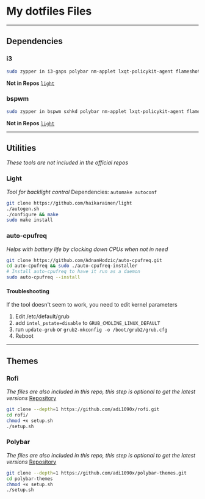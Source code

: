 # My dotfiles Files

---

## Dependencies

### i3
```bash
sudo zypper in i3-gaps polybar nm-applet lxqt-policykit-agent flameshot alacritty rofi i3lock xfce4-clipman-plugin picom nitrogen dunst redshift-gtk
```
**Not in Repos**
[`light`](#Light)

### bspwm
```bash
sudo zypper in bspwm sxhkd polybar nm-applet lxqt-policykit-agent flameshot alacritty rofi i3lock xfce4-clipman-plugin picom nitrogen dunst redshift-gtk plank
```

**Not in Repos**
[`light`](https://github.com/haikarainen/light)

---

## Utilities
*These tools are not included in the official repos*

### Light
*Tool for backlight control*
Dependencies: `automake autoconf`
```bash
git clone https://github.com/haikarainen/light
./autogen.sh
./configure && make
sudo make install
```

### auto-cpufreq
*Helps with battery life by clocking down CPUs when not in need*
```bash
git clone https://github.com/AdnanHodzic/auto-cpufreq.git
cd auto-cpufreq && sudo ./auto-cpufreq-installer
# Install auto-cpufreq to have it run as a daemon
sudo auto-cpufreq --install
```

#### Troubleshooting
If the tool doesn't seem to work, you need to edit kernel parameters
1. Edit /etc/default/grub
2. add `intel_pstate=disable` to `GRUB_CMDLINE_LINUX_DEFAULT`
3. run `update-grub` or `grub2-mkconfig -o /boot/grub2/grub.cfg`
4. Reboot

---

## Themes

### Rofi
*The files are also included in this repo, this step is optional to get the latest versions*
[Repository](https://github.com/adi1090x/rofi)
```bash
git clone --depth=1 https://github.com/adi1090x/rofi.git
cd rofi/
chmod +x setup.sh
./setup.sh
```

### Polybar
*The files are also included in this repo, this step is optional to get the latest versions*
[Repository](https://github.com/adi1090x/polybar-themes)
```bash
git clone --depth=1 https://github.com/adi1090x/polybar-themes.git
cd polybar-themes
chmod +x setup.sh
./setup.sh
```
